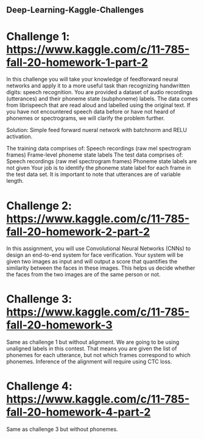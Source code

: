 ## Deep-Learning-Kaggle-Challenges

# Challenge 1: https://www.kaggle.com/c/11-785-fall-20-homework-1-part-2

In this challenge you will take your knowledge of feedforward neural networks and apply it to a more useful task than recognizing handwritten digits: speech recognition. You are provided a dataset of audio recordings (utterances) and their phoneme state (subphoneme) labels. The data comes from librispeech that are read aloud and labelled using the original text. If you have not encountered speech data before or have not heard of phonemes or spectrograms, we will clarify the problem further.

Solution: Simple feed forward nueral network with batchnorm and RELU activation.

The training data comprises of:
Speech recordings (raw mel spectrogram frames)
Frame-level phoneme state labels
The test data comprises of:
Speech recordings (raw mel spectrogram frames)
Phoneme state labels are not given
Your job is to identify the phoneme state label for each frame in the test data set. It is important to note that utterances are of variable length.

# Challenge 2: https://www.kaggle.com/c/11-785-fall-20-homework-2-part-2

In this assignment, you will use Convolutional Neural Networks (CNNs) to design an end-to-end system for face verification. Your system will be given two images as input and will output a score that quantifies the similarity between the faces in these images. This helps us decide whether the faces from the two images are of the same person or not.

# Challenge 3: https://www.kaggle.com/c/11-785-fall-20-homework-3
Same as challenge 1 but without alignment.
We are going to be using unaligned labels in this contest. That means you are given the list of phonemes for each utterance, but not which frames correspond to which phonemes. Inference of the alignment will require using CTC loss.


# Challenge 4: https://www.kaggle.com/c/11-785-fall-20-homework-4-part-2
Same as challenge 3 but without phonemes.
